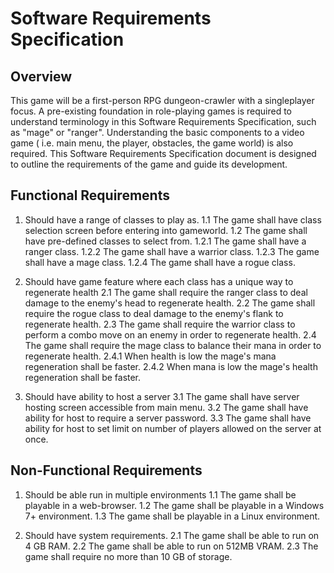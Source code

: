# Software Requirements Specification


## Overview     
 

This game will be a first-person RPG dungeon-crawler with a singleplayer focus. A pre-existing foundation in role-playing games is required to understand terminology in this Software Requirements Specification, such as "mage" or "ranger". Understanding the basic components to a video game ( i.e. main menu, the player, obstacles, the game world) is also required. This Software Requirements Specification document is designed to outline the requirements of the game and guide its development.

 
## Functional Requirements 
 
1. Should have a range of classes to play as.
	1.1 The game shall have class selection screen before entering into gameworld.
	1.2 The game shall have pre-defined classes to select from.
		1.2.1 The game shall have a ranger class.
		1.2.2 The game shall have a warrior class.
		1.2.3 The game shall have a mage class.
		1.2.4 The game shall have a rogue class.

2. Should have game feature where each class has a unique way to regenerate health
	2.1 The game shall require the ranger class to deal damage to the enemy's head to regenerate health.
	2.2 The game shall require the rogue class to deal damage to the enemy's flank to regenerate health.
	2.3 The game shall require the warrior class to perform a combo move on an enemy in order to regenerate health.
	2.4 The game shall require the mage class to balance their mana in order to regenerate health.
		2.4.1 When health is low the mage's mana regeneration shall be faster.
		2.4.2 When mana is low the mage's health regeneration shall be faster.

3. Should have ability to host a server
	3.1 The game shall have server hosting screen accessible from main menu.
	3.2 The game shall have ability for host to require a server password.
	3.3 The game shall have ability for host to set limit on number of players allowed on the server at once.

    		 

## Non-Functional Requirements 
 
1. Should be able run in multiple environments
	1.1 The game shall be playable in a web-browser.
	1.2 The game shall be playable in a Windows 7+ environment. 
	1.3 The game shall be playable in a Linux environment. 

2. Should have system requirements.
	2.1 The game shall be able to run on 4 GB RAM.
	2.2 The game shall be able to run on 512MB VRAM.
	2.3 The game shall require no more than 10 GB of storage.